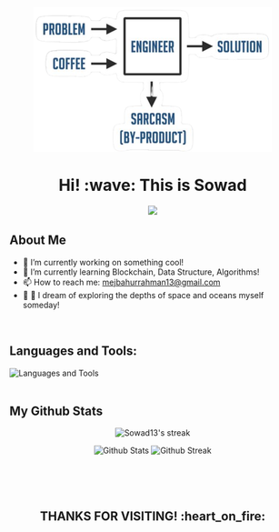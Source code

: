 <p align="center" width="10%"> <img src="eng-pn.png" alt=""></p>

<h1 align="center">Hi! :wave:  This is Sowad</h1>


<p align="center"> 
	<img src="https://readme-typing-svg.herokuapp.com?color=%red&duration=6000&lines=Self++motivated+developer+and+problem++solver;Love+to+<Code/>;Interested+in++Artificial+Intelligence;Enthusiastic+about++BlockChain;Into+new++Technology!!&center=true&width=500&height=45">
</p>

## About Me 

- 🔭 I’m currently working on something cool!
- 🌱 I’m currently learning Blockchain, Data Structure, Algorithms!
- 📫 How to reach me: mejbahurrahman13@gmail.com
- :stars: :ocean: I dream of exploring the depths of space and oceans myself someday! 
<br>

## Languages and Tools:

![Languages and Tools](https://skillicons.dev/icons?i=html,tailwindcss,java,js,py,cpp,nextjs,react,flutter,github,vscode,androidstudio)
<br>
<br>

## My Github Stats
<p align="center">
	<img title="🔥 Get streak stats for your profile at git.io/streak-stats" alt="Sowad13's streak" src="http://github-readme-streak-stats.herokuapp.com?user=Sowad13&theme=gruvbox_duo&hide_border=true&bg_color=transparent"/>
</p>


<p align="center">
    <img width="48%" alt="Github Stats" src="https://github-readme-stats.vercel.app/api?username=Sowad13&theme=transparent&show_icons=true&hide_border=true&title_color=8758FF">
    <img width="40%" alt="Github Streak" src="https://github-readme-stats.vercel.app/api/top-langs/?username=Sowad13&theme=transparent&layout=compact&hide_border=true&title_color=38E54D">
</p>
<br><br><br>

<h2 align="center">THANKS FOR VISITING! :heart_on_fire:</h2>


